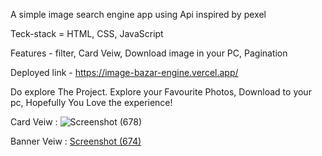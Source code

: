 A simple image search engine app  using Api inspired by pexel

Teck-stack = HTML, CSS, JavaScript

Features - filter, Card Veiw, Download image in your PC,  Pagination

Deployed link -    https://image-bazar-engine.vercel.app/

Do explore The Project. Explore your Favourite Photos, Download  to your pc,  Hopefully You Love the experience!


Card Veiw :
![Screenshot (678)](https://github.com/kajal-1999-cloud/image-bazar-engine/assets/130256390/6fe1c00f-4064-4cee-ab04-83821be096f0)

Banner Veiw :
[Screenshot (674)](https://github.com/kajal-1999-cloud/image-bazar-engine/assets/130256390/44f61eb9-e130-49cd-8cfa-c1e6533421d5)

